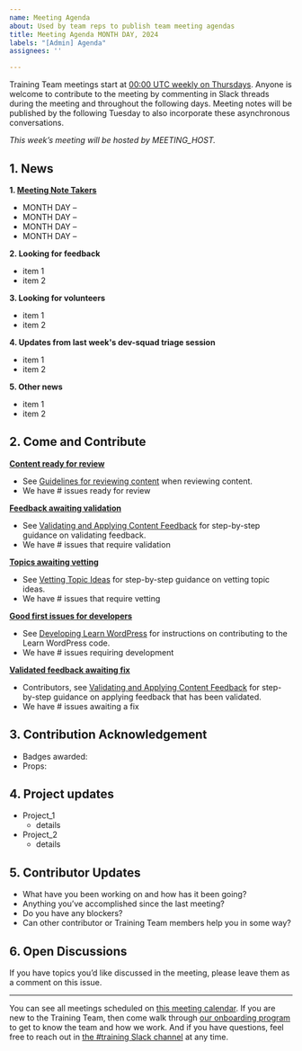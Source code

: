 ```yaml
---
name: Meeting Agenda
about: Used by team reps to publish team meeting agendas
title: Meeting Agenda MONTH DAY, 2024
labels: "[Admin] Agenda"
assignees: ''

---
```


Training Team meetings start at [00:00 UTC weekly on Thursdays](https://make.wordpress.org/meetings/#training). Anyone is welcome to contribute to the meeting by commenting in Slack threads during the meeting and throughout the following days. Meeting notes will be published by the following Tuesday to also incorporate these asynchronous conversations.

_This week’s meeting will be hosted by MEETING_HOST._

## 1. News

**1. [Meeting Note Takers](https://make.wordpress.org/training/handbook/about/team-roles/)**

- MONTH DAY – 
- MONTH DAY – 
- MONTH DAY – 
- MONTH DAY – 

**2. Looking for feedback**

- item 1
- item 2

**3. Looking for volunteers**

- item 1
- item 2

**4. Updates from last week's dev-squad triage session**

- item 1
- item 2

**5. Other news**

- item 1
- item 2

## 2. Come and Contribute

**[Content ready for review](https://github.com/orgs/WordPress/projects/33/views/17)**

- See [Guidelines for reviewing content](https://make.wordpress.org/training/handbook/training-team-how-to-guides/guidelines-for-reviewing-content-on-learn/) when reviewing content.
- We have # issues ready for review

**[Feedback awaiting validation](https://github.com/orgs/WordPress/projects/78/views/3)**

- See [Validating and Applying Content Feedback](https://make.wordpress.org/training/handbook/training-team-how-to-guides/how-we-use-github/validating-and-applying-content-feedback/) for step-by-step guidance on validating feedback.
- We have # issues that require validation

**[Topics awaiting vetting](https://github.com/orgs/WordPress/projects/105/views/1)**

- See [Vetting Topic Ideas](https://make.wordpress.org/training/handbook/training-team-how-to-guides/how-we-use-github/vetting-topic-ideas/) for step-by-step guidance on vetting topic ideas.
- We have # issues that require vetting

**[Good first issues for developers](https://github.com/orgs/WordPress/projects/71/views/7)**

- See [Developing Learn WordPress](https://make.wordpress.org/training/handbook/training-team-how-to-guides/developing-learn-wordpress/) for instructions on contributing to the Learn WordPress code.
- We have # issues requiring development

**[Validated feedback awaiting fix](https://github.com/orgs/WordPress/projects/78/views/4)**

- Contributors, see [Validating and Applying Content Feedback](https://make.wordpress.org/training/handbook/training-team-how-to-guides/how-we-use-github/validating-and-applying-content-feedback/) for step-by-step guidance on applying feedback that has been validated.
- We have # issues awaiting a fix

## 3. Contribution Acknowledgement

- Badges awarded: 
- Props: 

## 4. Project updates

- Project_1
  - details
- Project_2
  - details

## 5. Contributor Updates

- What have you been working on and how has it been going?
- Anything you’ve accomplished since the last meeting?
- Do you have any blockers?
- Can other contributor or Training Team members help you in some way?

## 6. Open Discussions

If you have topics you’d like discussed in the meeting, please leave them as a comment on this issue.

---

You can see all meetings scheduled on [this meeting calendar](https://make.wordpress.org/meetings/#training). If you are new to the Training Team, then come walk through [our onboarding program](https://make.wordpress.org/training/handbook/getting-started/) to get to know the team and how we work. And if you have questions, feel free to reach out in [the #training Slack channel](https://wordpress.slack.com/archives/C02RW657Q) at any time.
